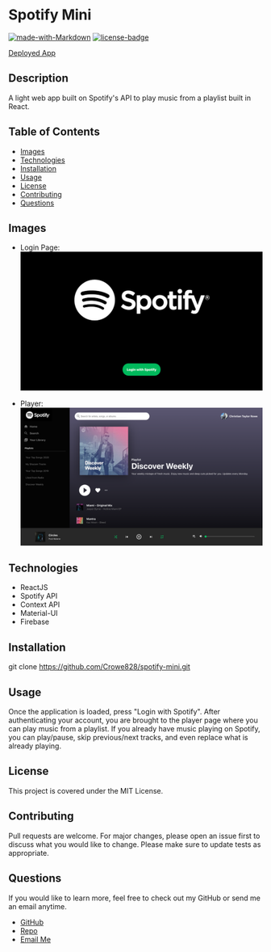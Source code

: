 # Spotify Mini

[![made-with-Markdown](https://img.shields.io/badge/Made%20with-Markdown-1f425f.svg)](http://commonmark.org)
[![license-badge](https://img.shields.io/badge/License-MIT-red.svg)](https://shields.io/)

[Deployed App](https://spotify-mini.web.app/)

## Description

A light web app built on Spotify's API to play music from a playlist built in React.

## Table of Contents

- [Images](#images)
- [Technologies](#technologies)
- [Installation](#installation)
- [Usage](#usage)
- [License](#license)
- [Contributing](#contributing)
- [Questions](#tests)

## Images

- Login Page:
  ![Login Page](https://github.com/Crowe828/spotify-mini/blob/main/public/img/spotify-login.png)

- Player:
  ![Player](https://github.com/Crowe828/spotify-mini/blob/main/public/img/spotify-player.png)

## Technologies

- ReactJS
- Spotify API
- Context API
- Material-UI
- Firebase

## Installation

git clone https://github.com/Crowe828/spotify-mini.git

## Usage

Once the application is loaded, press "Login with Spotify". After authenticating your account, you are brought to the player page where you can play music from a playlist. If you already have music playing on Spotify, you can play/pause, skip previous/next tracks, and even replace what is already playing.

## License

This project is covered under the MIT License.

## Contributing

Pull requests are welcome. For major changes, please open an issue first to discuss what you would like to change.
Please make sure to update tests as appropriate.

## Questions

If you would like to learn more, feel free to check out my GitHub or send me an email anytime.

- [GitHub](https://github.com/Crowe828)
- [Repo](https://github.com/Crowe828/spotify-mini)
- [Email Me](mailto:Crowe828@gmail.com?subject=Nice%20README%20Generator%20Dude)
